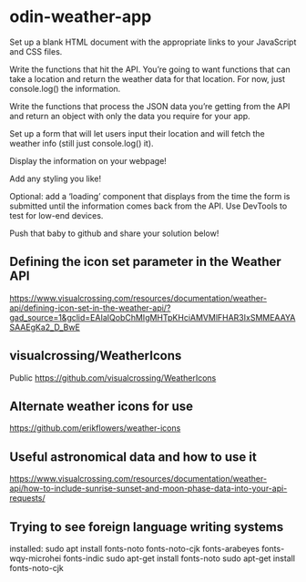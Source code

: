# odin-weather-app

Set up a blank HTML document with the appropriate links to your JavaScript and CSS files.

Write the functions that hit the API. You’re going to want functions that can take a location and return the weather data for that location. For now, just console.log() the information.

Write the functions that process the JSON data you’re getting from the API and return an object with only the data you require for your app.

Set up a form that will let users input their location and will fetch the weather info (still just console.log() it).

Display the information on your webpage!

Add any styling you like!

Optional: add a ‘loading’ component that displays from the time the form is submitted until the information comes back from the API. Use DevTools to test for low-end devices.

Push that baby to github and share your solution below!

## Defining the icon set parameter in the Weather API
https://www.visualcrossing.com/resources/documentation/weather-api/defining-icon-set-in-the-weather-api/?gad_source=1&gclid=EAIaIQobChMIgMHTpKHciAMVMlFHAR3IxSMMEAAYASAAEgKa2_D_BwE

## visualcrossing/WeatherIcons
Public
https://github.com/visualcrossing/WeatherIcons

## Alternate weather icons for use
https://github.com/erikflowers/weather-icons

## Useful astronomical data and how to use it
https://www.visualcrossing.com/resources/documentation/weather-api/how-to-include-sunrise-sunset-and-moon-phase-data-into-your-api-requests/

## Trying to see foreign language writing systems
installed: sudo apt install fonts-noto fonts-noto-cjk fonts-arabeyes fonts-wqy-microhei fonts-indic
sudo apt-get install fonts-noto
sudo apt-get install fonts-noto-cjk
